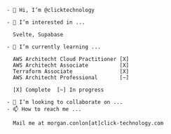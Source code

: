 ```
- 👋 Hi, I’m @clicktechnology

- 👀 I’m interested in ...

  Svelte, Supabase

- 🌱 I’m currently learning ...

  AWS Architecht Cloud Practitioner [X]
  AWS Architecht Associate          [X]
  Terraform Associate               [X]
  AWS Architecht Professional       [~]
  
  [X] Complete  [~] In progress

- 💞️ I’m looking to collaborate on ...
- 📫 How to reach me ...

  Mail me at morgan.conlon[at]click-technology.com
```

<!---
clicktechnology/clicktechnology is a ✨ special ✨ repository because its `README.md` (this file) appears on your GitHub profile.
You can click the Preview link to take a look at your changes.
--->
